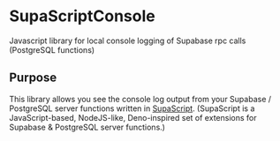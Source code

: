 # SupaScriptConsole
Javascript library for local console logging of Supabase rpc calls (PostgreSQL functions)

## Purpose
This library allows you see the console log output from your Supabase / PostgreSQL server functions written in [SupaScript](https://github.com/burggraf/SupaScript).  (SupaScript is a JavaScript-based, NodeJS-like, Deno-inspired set of extensions for Supabase & PostgreSQL server functions.)


